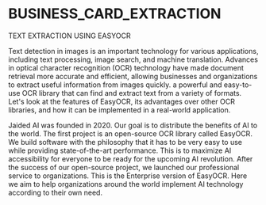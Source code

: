 # BUSINESS_CARD_EXTRACTION
TEXT EXTRACTION USING EASYOCR

Text detection in images is an important technology for various applications, including text processing, image search, and machine translation. 
Advances in optical character recognition (OCR) technology have made document retrieval more accurate and efficient, allowing businesses and organizations to extract useful information from images quickly. a powerful and easy-to-use OCR library that can find and extract text from a variety of formats. Let's look at the features of EasyOCR, its advantages over other OCR libraries, and how it can be implemented in a real-world application.

Jaided AI was founded in 2020. Our goal is to distribute the benefits of AI to the world. The first project is an open-source OCR library called EasyOCR. We build software with the philosophy that it has to be very easy to use while providing state-of-the-art performance. This is to maximize AI accessibility for everyone to be ready for the upcoming AI revolution. After the success of our open-source project, we launched our professional service to organizations. This is the Enterprise version of EasyOCR. Here we aim to help organizations around the world implement AI technology according to their own need.
